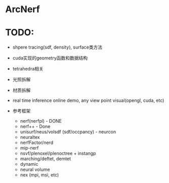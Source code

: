 # ArcNerf


# TODO:
- shpere tracing(sdf, density), surface类方法
- cuda实现的geometry函数和数据结构
- tetrahedra相关

- 光照拆解
- 材质拆解

- real time inference online demo, any view point visual(opengl, cuda, etc)

- 参考框架
  - nerf(nerfpl) - DONE
  - nerf++ - Done
  - unisurf/neus/volsdf (sdf/occpancy) - neurcon
  - neuraltex
  - nerfFactor/nerd
  - mip-nerf
  - nsvf/plenoxel/plenoctree + instangp
  - marching/deftet, demtet
  - dynamic
  - neural volume
  - nex (mpi, msi, etc)
